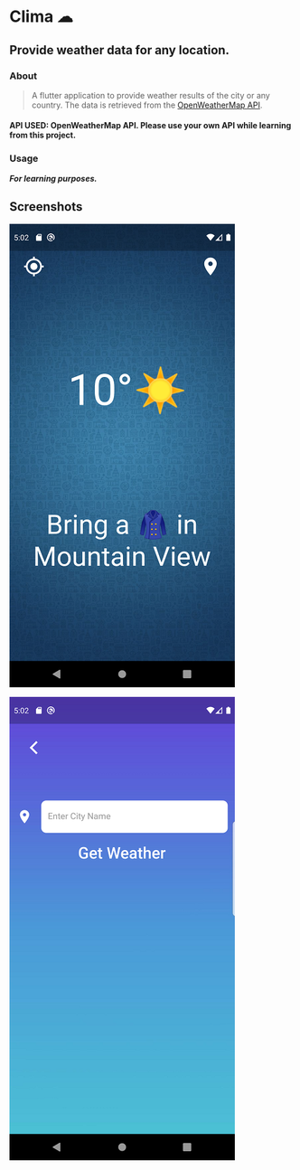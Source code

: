 # Clima ☁

## Provide weather data for any location.

### About
> A flutter application to provide weather results of the city or any country. The data is retrieved from the [OpenWeatherMap API](https://openweathermap.org/).

#### API USED: OpenWeatherMap API. Please use your own API while learning from this project.

### Usage
***For learning purposes.***

## Screenshots
![Loading Screen](images/Screenshot1.png)

![Location Screen](images/Screenshot2.png)

